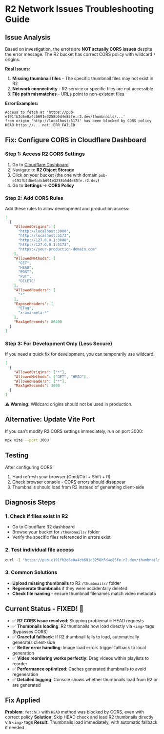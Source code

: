 # R2 Network Issues Troubleshooting Guide

## Issue Analysis
Based on investigation, the errors are **NOT actually CORS issues** despite the error message. The R2 bucket has correct CORS policy with wildcard `*` origins.

**Real Issues:**
1. **Missing thumbnail files** - The specific thumbnail files may not exist in R2
2. **Network connectivity** - R2 service or specific files are not accessible
3. **File path mismatches** - URLs point to non-existent files

**Error Examples:**
```
Access to fetch at 'https://pub-e191fb2d6e0a4cb691e3258b5d4e85fe.r2.dev/thumbnails/...' 
from origin 'http://localhost:5173' has been blocked by CORS policy
HEAD https://... net::ERR_FAILED
```

## Fix: Configure CORS in Cloudflare Dashboard

### Step 1: Access R2 CORS Settings
1. Go to [Cloudflare Dashboard](https://dash.cloudflare.com/)
2. Navigate to **R2 Object Storage**
3. Click on your bucket (the one with domain `pub-e191fb2d6e0a4cb691e3258b5d4e85fe.r2.dev`)
4. Go to **Settings** → **CORS Policy**

### Step 2: Add CORS Rules
Add these rules to allow development and production access:

```json
[
  {
    "AllowedOrigins": [
      "http://localhost:3000",
      "http://localhost:5173",
      "http://127.0.0.1:3000",
      "http://127.0.0.1:5173",
      "https://your-production-domain.com"
    ],
    "AllowedMethods": [
      "GET",
      "HEAD",
      "POST",
      "PUT",
      "DELETE"
    ],
    "AllowedHeaders": [
      "*"
    ],
    "ExposeHeaders": [
      "ETag",
      "x-amz-meta-*"
    ],
    "MaxAgeSeconds": 86400
  }
]
```

### Step 3: For Development Only (Less Secure)
If you need a quick fix for development, you can temporarily use wildcard:

```json
[
  {
    "AllowedOrigins": ["*"],
    "AllowedMethods": ["GET", "HEAD"],
    "AllowedHeaders": ["*"],
    "MaxAgeSeconds": 3600
  }
]
```

**⚠️ Warning:** Wildcard origins should not be used in production.

## Alternative: Update Vite Port
If you can't modify R2 CORS settings immediately, run on port 3000:

```bash
npx vite --port 3000
```

## Testing
After configuring CORS:
1. Hard refresh your browser (Cmd/Ctrl + Shift + R)
2. Check browser console - CORS errors should disappear
3. Thumbnails should load from R2 instead of generating client-side

## Diagnosis Steps

### 1. Check if files exist in R2
- Go to Cloudflare R2 dashboard
- Browse your bucket for `/thumbnails/` folder
- Verify the specific files referenced in errors exist

### 2. Test individual file access
```bash
curl -I "https://pub-e191fb2d6e0a4cb691e3258b5d4e85fe.r2.dev/thumbnails/FILENAME"
```

### 3. Common Solutions
- **Upload missing thumbnails** to R2 `/thumbnails/` folder
- **Regenerate thumbnails** if they were accidentally deleted
- **Check file naming** - ensure thumbnail filenames match video metadata

## Current Status - FIXED! 🎉
- ✅ **R2 CORS issue resolved**: Skipping problematic HEAD requests
- ✅ **Thumbnails loading**: R2 thumbnails now load directly via `<img>` tags (bypasses CORS)
- ✅ **Graceful fallback**: If R2 thumbnail fails to load, automatically generates client-side
- ✅ **Better error handling**: Image load errors trigger fallback to local generation  
- ✅ **Video reordering works perfectly**: Drag videos within playlists to reorder
- ✅ **Performance optimized**: Caches generated thumbnails to avoid regeneration
- ✅ **Detailed logging**: Console shows whether thumbnails load from R2 or are generated

## Fix Applied
**Problem**: `fetch()` with `HEAD` method was blocked by CORS, even with correct policy
**Solution**: Skip HEAD check and load R2 thumbnails directly via `<img>` tags
**Result**: Thumbnails load immediately, with automatic fallback if needed